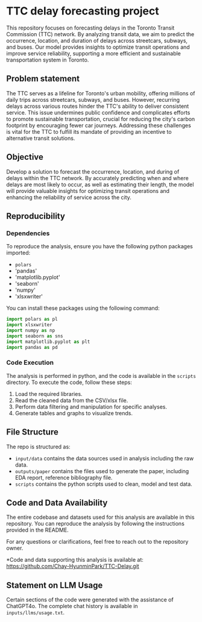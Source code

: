 # TTC delay forecasting project

This repository focuses on forecasting delays in the Toronto Transit Commission (TTC) network. By analyzing transit data, we aim to predict the occurrence, location, and duration of delays across streetcars, subways, and buses. Our model provides insights to optimize transit operations and improve service reliability, supporting a more efficient and sustainable transportation system in Toronto.

## Problem statement
The TTC serves as a lifeline for Toronto's urban mobility, offering millions of daily trips across streetcars, subways, and buses. However, recurring delays across various routes hinder the TTC's ability to deliver consistent service. This issue undermines public confidence and complicates efforts to promote sustainable transportation, crucial for reducing the city's carbon footprint by encouraging fewer car journeys. Addressing these challenges is vital for the TTC to fulfill its mandate of providing an incentive to alternative transit solutions. 

## Objective
Develop a solution to forecast the occurrence, location, and during of delays within the TTC network. By accurately predicting when and where delays are most likely to occur, as well as estimating their length, the model will provide valuable insights for optimizing transit operations and enhancing the reliability of service across the city.

## Reproducibility

### Dependencies
To reproduce the analysis, ensure you have the following python packages imported:

- `polars`
- 'pandas'
- 'matplotlib.pyplot'
- 'seaborn'
- 'numpy'
- 'xlsxwriter'

You can install these packages using the following command:

```Python
import polars as pl
import xlsxwriter
import numpy as np
import seaborn as sns
import matplotlib.pyplot as plt
import pandas as pd
```

### Code Execution
The analysis is performed in python, and the code is available in the `scripts` directory. To execute the code, follow these steps:

1. Load the required libraries.
2. Read the cleaned data from the CSV/xlsx file.
3. Perform data filtering and manipulation for specific analyses.
4. Generate tables and graphs to visualize trends.


## File Structure

The repo is structured as:

-   `input/data` contains the data sources used in analysis including the raw data.
-   `outputs/paper` contains the files used to generate the paper, including EDA report, reference bibliography file.
-   `scripts` contains the python scripts used to clean, model and test data.
  


## Code and Data Availability

The entire codebase and datasets used for this analysis are available in this repository. You can reproduce the analysis by following the instructions provided in the README.

For any questions or clarifications, feel free to reach out to the repository owner.

*Code and data supporting this analysis is available at: https://github.com/Chay-HyunminPark/TTC-Delay.git

## Statement on LLM Usage
Certain sections of the code were generated with the assistance of ChatGPT4o. The complete chat history is available in `inputs/llms/usage.txt`. 
